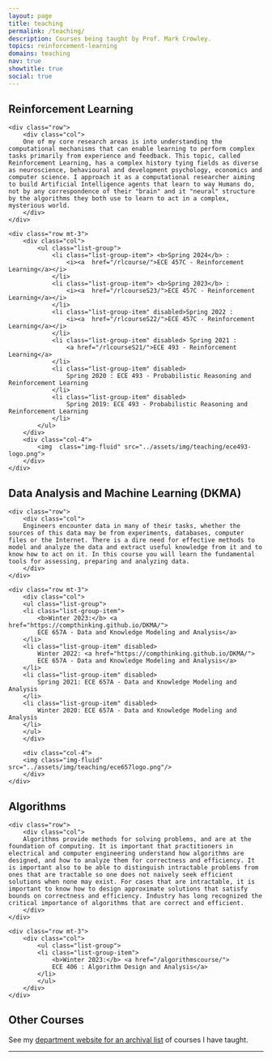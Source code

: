 ```yaml
---
layout: page
title: teaching
permalink: /teaching/
description: Courses being taught by Prof. Mark Crowley.
topics: reinforcement-learning
domains: teaching
nav: true
showtitle: true
social: true
---
```



<div class="container-fluid">

<div class="row">
	<div class="col">
		<h2>Reinforcement Learning</h2>
	</div>
</div>
	
	<div class="row">
		<div class="col">
		One of my core research areas is into understanding the computational mechanisms that can enable learning to perform complex tasks primarily from experience and feedback. This topic, called Reinforcement Learning, has a complex history tying fields as diverse as neuroscience, behavioural and development psychology, economics and computer science. I approach it as a computational researcher aiming to build Artificial Intelligence agents that learn to way Humans do, not by any correspondence of their "brain" and it "neural" structure by the algorithms they both use to learn to act in a complex, mysterious world.
		</div>
	</div>
	
	<div class="row mt-3">
	    <div class="col">
	        <ul class="list-group">
				<li class="list-group-item"> <b>Spring 2024</b> : 
	                <i><a  href="/rlcourse/">ECE 457C - Reinforcement Learning</a></i>
	            </li>
				<li class="list-group-item"> <b>Spring 2023</b> : 
	                <i><a  href="/rlcourseS23/">ECE 457C - Reinforcement Learning</a></i>
	            </li>
	            <li class="list-group-item" disabled>Spring 2022 : 
	                <i><a  href="/rlcourseS22/">ECE 457C - Reinforcement Learning</a></i>
	            </li>
	            <li class="list-group-item" disabled> Spring 2021 : 
	                <a href="/rlcourseS21/">ECE 493 - Reinforcement Learning</a>
	            </li>
	            <li class="list-group-item" disabled> 
	                Spring 2020 : ECE 493 - Probabilistic Reasoning and Reinforcement Learning
	            </li>
	            <li class="list-group-item" disabled> 
	                Spring 2019: ECE 493 - Probabilistic Reasoning and Reinforcement Learning
	            </li>
	        </ul>
	    </div>
	    <div class="col-4">
		    <img  class="img-fluid" src="../assets/img/teaching/ece493-logo.png">
	    </div>
	</div>

<div class="row">
	<div class="col">
		<h2>Data Analysis and Machine Learning (DKMA)</h2>
	</div>
</div>

    <div class="row">
        <div class="col">
        Engineers encounter data in many of their tasks, whether the sources of this data may be from experiments, databases, computer files or the Internet. There is a dire need for effective methods to model and analyze the data and extract useful knowledge from it and to know how to act on it. In this course you will learn the fundamental tools for assessing, preparing and analyzing data.
        </div>
    </div>
    
    <div class="row mt-3">
        <div class="col">
        <ul class="list-group">
        <li class="list-group-item"> 
            <b>Winter 2023:</b> <a href="https://compthinking.github.io/DKMA/">
            ECE 657A - Data and Knowledge Modeling and Analysis</a>
        </li>
        <li class="list-group-item" disabled> 
            Winter 2022: <a href="https://compthinking.github.io/DKMA/">
            ECE 657A - Data and Knowledge Modeling and Analysis</a>
        </li>
        <li class="list-group-item" disabled> 
            Spring 2021: ECE 657A - Data and Knowledge Modeling and Analysis
        </li>
        <li class="list-group-item" disabled> 
            Winter 2020: ECE 657A - Data and Knowledge Modeling and Analysis
        </li>
        </ul>
        </div>
        
        <div class="col-4">
        <img class="img-fluid" src="../assets/img/teaching/ece657logo.png"/>
        </div>
    </div>

<div class="row">
	<div class="col">
		<h2>Algorithms</h2>
	</div>
</div>
	
	<div class="row">
		<div class="col">
		Algorithms provide methods for solving problems, and are at the foundation of computing. It is important that practitioners in electrical and computer engineering understand how algorithms are designed, and how to analyze them for correctness and efficiency. It is important also to be able to distinguish intractable problems from ones that are tractable so one does not naively seek efficient solutions when none may exist. For cases that are intractable, it is important to know how to design approximate solutions that satisfy bounds on correctness and efficiency. Industry has long recognized the critical importance of algorithms that are correct and efficient. 
		</div>
	</div>
	
	<div class="row mt-3">
		<div class="col">
			<ul class="list-group">
			<li class="list-group-item"> 
				<b>Winter 2023:</b> <a href="/algorithmscourse/">
				ECE 406 : Algorithm Design and Analysis</a>
			</li>
			</ul>
		</div>
	</div>

<div class="row"> 
	<div class="col">
		<h2>Other Courses</h2>
	</div>
</div>

<div class="row"> 
	<div class="col">
		See my <a href="https://uwaterloo.ca/scholar/mcrowley/classes">department website for an archival list</a> of courses I have taught.
	</div> 
</div>

</div>

<hr>

